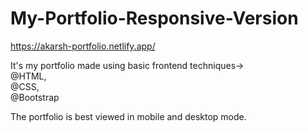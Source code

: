 # My-Portfolio-Responsive-Version

https://akarsh-portfolio.netlify.app/

It's my portfolio made using basic frontend techniques-><br>
@HTML,<br>
@CSS,<br>
@Bootstrap <br>

The portfolio is best viewed in mobile and desktop mode.
